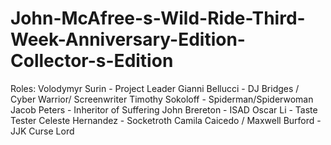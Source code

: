 # John-McAfree-s-Wild-Ride-Third-Week-Anniversary-Edition-Collector-s-Edition

Roles:
Volodymyr Surin - Project Leader
Gianni Bellucci - DJ Bridges / Cyber Warrior/ Screenwriter
Timothy Sokoloff - Spiderman/Spiderwoman
Jacob Peters - Inheritor of Suffering
John Brereton - ISAD
Oscar Li - Taste Tester
Celeste Hernandez - Socketroth
Camila Caicedo / Maxwell Burford - JJK Curse Lord
